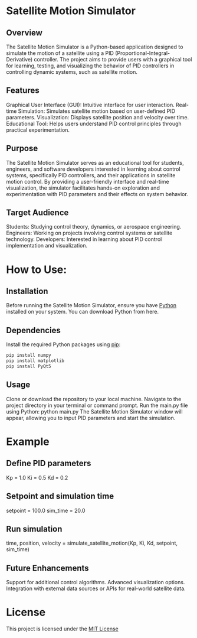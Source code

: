 # Satellite Motion Simulator

## Overview

The Satellite Motion Simulator is a Python-based application designed to simulate the motion of a satellite using a PID (Proportional-Integral-Derivative) controller. The project aims to provide users with a graphical tool for learning, testing, and visualizing the behavior of PID controllers in controlling dynamic systems, such as satellite motion.

## Features

Graphical User Interface (GUI): Intuitive interface for user interaction.
Real-time Simulation: Simulates satellite motion based on user-defined PID parameters.
Visualization: Displays satellite position and velocity over time.
Educational Tool: Helps users understand PID control principles through practical experimentation.

## Purpose

The Satellite Motion Simulator serves as an educational tool for students, engineers, and software developers interested in learning about control systems, specifically PID controllers, and their applications in satellite motion control. By providing a user-friendly interface and real-time visualization, the simulator facilitates hands-on exploration and experimentation with PID parameters and their effects on system behavior.

## Target Audience

Students: Studying control theory, dynamics, or aerospace engineering.
Engineers: Working on projects involving control systems or satellite technology.
Developers: Interested in learning about PID control implementation and visualization.

# How to Use:

## Installation

Before running the Satellite Motion Simulator, ensure you have [Python](https://www.python.org/downloads/) installed on your system. You can download Python from here.

## Dependencies

Install the required Python packages using [pip](https://pip.pypa.io/en/stable/):

```bash
pip install numpy 
pip install matplotlib
pip install PyQt5
```

## Usage

Clone or download the repository to your local machine.
Navigate to the project directory in your terminal or command prompt.
Run the main.py file using Python:
python main.py
The Satellite Motion Simulator window will appear, allowing you to input PID parameters and start the simulation.

# Example

## Define PID parameters

Kp = 1.0
Ki = 0.5
Kd = 0.2

## Setpoint and simulation time

setpoint = 100.0
sim_time = 20.0


## Run simulation

time, position, velocity = simulate_satellite_motion(Kp, Ki, Kd, setpoint, sim_time)


## Future Enhancements

Support for additional control algorithms.
Advanced visualization options.
Integration with external data sources or APIs for real-world satellite data.

# License
This project is licensed under the [MIT License](https://choosealicense.com/licenses/mit/)
